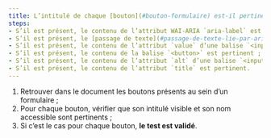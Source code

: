 ```yaml
---
title: L’intitulé de chaque [bouton](#bouton-formulaire) est-il pertinent ?
steps:
- S’il est présent, le contenu de l’attribut WAI-ARIA `aria-label` est pertinent ;
- S’il est présent, le [passage de texte](#passage-de-texte-lie-par-aria-labelledby-ou-aria-describedby) lié au bouton via un attribut WAI-ARIA `aria-labelledby` est pertinent ;
- S’il est présent, le contenu de l’attribut `value` d’une balise `<input>` de type `submit`, `reset` ou `button` est pertinent ;
- S’il est présent, le contenu de la balise `<button>` est pertinent ;
- S’il est présent, le contenu de l’attribut `alt` d’une balise `<input>` de type `image` est pertinent ;
- S’il est présent, le contenu de l’attribut `title` est pertinent.
---
```


1. Retrouver dans le document les boutons présents au sein d’un formulaire ;
2. Pour chaque bouton, vérifier que son intitulé visible et son nom accessible sont pertinents ;
3. Si c’est le cas pour chaque bouton, **le test est validé**.
